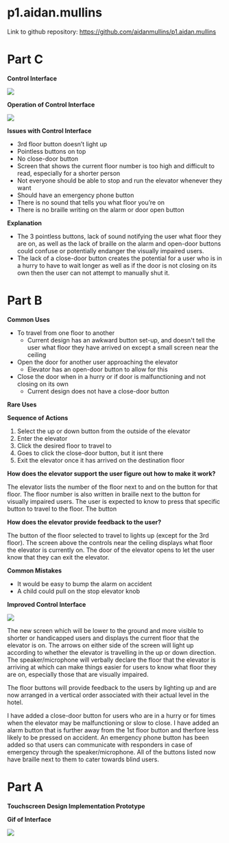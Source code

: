 # p1.aidan.mullins

Link to github repository: https://github.com/aidanmullins/p1.aidan.mullins

# Part C
**Control Interface**

![](realInterface.png)

**Operation of Control Interface**

![](p1.aidanmullins.gif)

**Issues with Control Interface**

-	3rd floor button doesn’t light up 
-	Pointless buttons on top 
-	No close-door button
-	Screen that shows the current floor number is too high and difficult to read, especially for a shorter person
-	Not everyone should be able to stop and run the elevator whenever they want
-	Should have an emergency phone button
-	There is no sound that tells you what floor you’re on
-	There is no braille writing on the alarm or door open button


**Explanation**

-	The 3 pointless buttons, lack of sound notifying the user what floor they are on, as well as the lack of braille on the alarm and open-door buttons could confuse or potentially endanger the visually impaired users. 
-	The lack of a close-door button creates the potential for a user who is in a hurry to have to wait longer as well as if the door is not closing on its own then the user can not attempt to manually shut it.



# Part B
**Common Uses**

- To travel from one floor to another 
    - Current design has an awkward button set-up, and doesn't tell the user what floor they have arrived on except a small screen near the ceiling
- Open the door for another user approaching the elevator
    - Elevator has an open-door button to allow for this
- Close the door when in a hurry or if door is malfunctioning and not closing on its own 
    - Current design does not have a close-door button

**Rare Uses**


**Sequence of Actions**

1. Select the up or down button from the outside of the elevator
2. Enter the elevator
3. Click the desired floor to travel to
4. Goes to click the close-door button, but it isnt there
5. Exit the elevator once it has arrived on the destination floor

**How does the elevator support the user figure out how to make it work?**

The elevator lists the number of the floor next to and on the button for that floor. The floor number is also written in braille next to the button for visually impaired users. The user is expected to know to press that specific button to travel to the floor. The button

**How does the elevator provide feedback to the user?**

The button of the floor selected to travel to lights up (except for the 3rd floor). The screen above the controls near the ceiling displays what floor the elevator is currently on. The door of the elevator opens to let the user know that they can exit the elevator.

**Common Mistakes**

- It would be easy to bump the alarm on accident
- A child could pull on the stop elevator knob

**Improved Control Interface**

![](p1.aidan.mullins.png)

The new screen which will be lower to the ground and more visible to shorter or handicapped users and displays the current floor that the elevator is on. The arrows on either side of the screen will light up according to whether the elevator is travelling in the up or down direction. The speaker/microphone will verbally declare the floor that the elevator is arriving at which can make things easier for users to know what floor they are on, especially those that are visually impaired.

The floor buttons will provide feedback to the users by lighting up and are now arranged in a vertical order associated with their actual level in the hotel. 

I have added a close-door button for users who are in a hurry or for times when the elevator may be malfunctioning or slow to close. I have added an alarm button that is further away from the 1st floor button and therfore less likely to be pressed on accident. An emergency phone button has been added so that users can communicate with responders in case of emergency through the speaker/microphone. All of the buttons listed now have braille next to them to cater towards blind users.


# Part A
**Touchscreen Design Implementation Prototype**



**Gif of Interface**


![](p1.aidan.mullins.gif)
